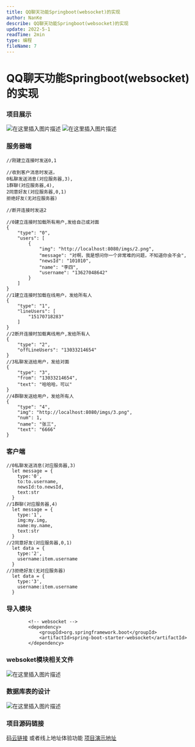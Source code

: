 ```yaml
---
title: QQ聊天功能Springboot(websocket)的实现
author: NanKe
describe: QQ聊天功能Springboot(websocket)的实现
update: 2022-5-1
readTime: 2min
type: 编程
fileName: 7
---
```


# QQ聊天功能Springboot(websocket)的实现

### 项目展示
![在这里插入图片描述](https://img-blog.csdnimg.cn/58824e5bc9964f32915f947a62b9c90a.png#pic_center)
![在这里插入图片描述](https://img-blog.csdnimg.cn/68192208804649ab8ce75558d12bb609.png#pic_center)


### 服务器端
```
//刚建立连接时发送0,1

//收到客户消息时发送，
0私聊发送消息(对应服务器,3),
1群聊(对应服务器,4),
2同意好友(对应服务器,0,1)
拒绝好友(无对应服务器)

//断开连接时发送2

//0建立连接时加载所有用户,发给自己或对面
{
    "type": "0",
    "users": [
        {
            "img": "http://localhost:8080/imgs/2.png",
            "message": "对啊，我是想问你一个非常难的问题，不知道你会不会",
            "newsId": "101010",
            "name": "李四",
            "username": "13627048642"
        }
    ]
}
//1建立连接时加载在线用户，发给所有人
{
    "type": "1",
    "lineUsers": [
        "15170718283"
    ]
}
//2断开连接时加载离线用户,发给所有人
{
    "type": "2",
    "offLineUsers": "13033214654"
}
//3私聊发送给用户，发给对面
{
    "type": "3",
    "from": "13033214654",
    "text": "哈哈哈，可以"
}
//4群聊发送给用户，发给所有人
{
    "type": "4",
    "img": "http://localhost:8080/imgs/3.png",
    "num": 1,
    "name": "张三",
    "text": "6666"
}
```

### 客户端

```
//0私聊发送消息(对应服务器,3)
  let message = {
    type:'0',
    to:to.username,
    newsId:to.newsId,
    text:str
  }
//1群聊(对应服务器,4)
  let message = {
    type:'1',
    img:my.img,
    name:my.name,
    text:str
  }
//2同意好友(对应服务器,0,1)
  let data = {
    type:'2',
    username:item.username
  }
//3拒绝好友(无对应服务器)
  let data = {
    type:'3',
    username:item.username
  }
```

### 导入模块

```
        <!-- websocket -->
        <dependency>
            <groupId>org.springframework.boot</groupId>
            <artifactId>spring-boot-starter-websocket</artifactId>
        </dependency>
```

### websoket模块相关文件
![在这里插入图片描述](https://img-blog.csdnimg.cn/22f0fe39433443bb9d50e4fc794f58a6.png#pic_center)


### 数据库表的设计
![在这里插入图片描述](https://img-blog.csdnimg.cn/9e129a6a9af64988afe942e898eecd92.png#pic_center)


### 项目源码链接
[码云链接](https://gitee.com/xdw_mayun/university_student_demo)
或者线上地址体验功能
[项目演示地址](http://www.nankezs.cn)
